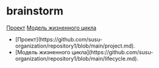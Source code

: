 # brainstorm
   [Проект](https://github.com/susu-organization/repository1/blob/main/project.md)
   [Модель жизненного цикла](https://github.com/susu-organization/repository1/blob/main/lifecycle.md)
<ul>
  <li>[Проект](https://github.com/susu-organization/repository1/blob/main/project.md).</li>
  <li>[Модель жизненного цикла](https://github.com/susu-organization/repository1/blob/main/lifecycle.md).</li>
</ul>
